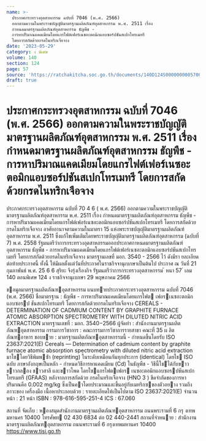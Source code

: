 ```yaml
---
name: >-
  ประกาศกระทรวงอุตสาหกรรม ฉบับที่ 7046 (พ.ศ. 2566)
  ออกตามความในพระราชบัญญัติมาตรฐานผลิตภัณฑ์อุตสาหกรรม พ.ศ. 2511 เรื่อง
  กำหนดมาตรฐานผลิตภัณฑ์อุตสาหกรรม ธัญพืช -
  การหาปริมาณแคดเมียมโดยแกรไฟต์เฟอร์เนซอะตอมิกแอบซอร์ปชันสเปกโทรเมทรี
  โดยการสกัดด้วยกรดไนทริกเจือจาง
date: '2023-05-29'
category: ง พิเศษ
volume: 140
section: 124
page: 57
source: 'https://ratchakitcha.soc.go.th/documents/140D124S0000000005700.pdf'
draft: true
---
```


# ประกาศกระทรวงอุตสาหกรรม ฉบับที่ 7046 (พ.ศ. 2566) ออกตามความในพระราชบัญญัติมาตรฐานผลิตภัณฑ์อุตสาหกรรม พ.ศ. 2511 เรื่อง กำหนดมาตรฐานผลิตภัณฑ์อุตสาหกรรม ธัญพืช - การหาปริมาณแคดเมียมโดยแกรไฟต์เฟอร์เนซอะตอมิกแอบซอร์ปชันสเปกโทรเมทรี โดยการสกัดด้วยกรดไนทริกเจือจาง

ประกาศกระทรวงอุตสาหกรรม ฉบับที่ 70 4 6 ( พ.ศ. 2566) ออกตามความในพระราชบัญญัติมาตรฐานผลิตภัณฑ์อุตสาหกรรม พ.ศ. 2511 เรื่อง กำหนดมาตรฐานผลิตภัณฑ์อุตสาหกรรม ธัญพืช - การหาปริมาณแคดเมียมโดยแกรไฟต์เฟอร์เนซอะตอมิกแอบซอร์ปชันสเปกโทรเมทรี โดยการสกัดด้วยกรดไนทริกเจือจาง อาศัยอานาจตามความในมาตรา 15 แห่งพระราชบัญญัติมาตรฐานผลิตภัณฑ์อุตสาหกรรม พ.ศ. 2511 ซึ่งแก้ไขเพิ่มเติมโดยพระราชบัญญัติมาตรฐานผลิตภัณฑ์อุตสาหกรรม (ฉบับที่ 7) พ.ศ. 2558 รัฐมนตรีว่าการกระทรวงอุตสาหกรรมออกประกาศกาหนดมาตรฐานผลิตภัณฑ์อุตสาหกรรม ธัญพืช - การหาปริมาณแคดเมียมโดยแกรไฟต์เฟอร์เนซอะตอมิกแอบซอร์ปชันสเปกโทรเมทรี โดยการสกัดด้วยกรดไนทริกเจือจาง มาตรฐานเลขที่ มอก. 3540 - 2566 ไว้ ดังมีรา ยละเอียด ต่อท้ายประกาศนี้ ทั้งนี้ ให้มีผลตั้งแต่วันที่ประกาศในราชกิจจานุเบกษาเป็นต้นไป ประกาศ ณ วันที่ 21 กุมภาพันธ์ พ.ศ. 25 6 6 สุริยะ จึงรุ่งเรืองกิจ รัฐมนตรีว่าการกระทรวงอุตสาหกรรม ้ หนา 57 ่ เลม 140 ตอนพิเศษ 124 ง ราชกิจจานุเบกษา 29 พฤษภาคม 2566

ขอมูลมาตรฐานผลิตภัณฑอุตสาหกรรม แนบทายประกาศกระทรวงอุตสาหกรรม ฉบับที่ 7046 (พ.ศ. 2566) ชื่อมาตรฐาน : ธัญพืช - การหาปริมาณแคดเมียมโดยแกรไฟต เฟอรเนซอะตอมิกแอบซอรป ชันสเปกโทรเมทรี โดยการสกัดด้วยกรดไนทริกเจือจาง CEREALS - DETERMINATION OF CADMIUM CONTENT BY GRAPHITE FURNACE ATOMIC ABSORPTION SPECTROMETRY WITH DILUTED NITRIC ACID EXTRACTION มาตรฐานเลขที่ : มอก. 3540−2566 ผู้จัดทํา : สํานักงานมาตรฐานผลิตภัณฑอุตสาหกรรม กรรมการวิชาการ : คณะกรรมการวิชาการรายสาขา คณะที่ 35 ผ ลิตภัณฑอาหาร ขอบขาย : มาตรฐานผลิตภัณฑอุตสาหกรรมนี้ - กําหนดขึ้นโดยรับ ISO 23637:2021(E) Cereals — Determination of cadmium content by graphite furnace atomic absorption spectrometry with diluted nitric acid extraction มาใชโดยวิธีพิมพซ้ํา (reprinting) ในระดับเหมือนกันทุกประการ (identical) โดยใช ISO ฉบับ ภาษาอังกฤษเป็นหลัก - กําหนดวิธีการหาแคดเมียม (Cd) ในธัญพืช - วิธีนี้ใชได้กับขาว ขาวกลอง ขาวสาลี และขาวโพด โดยใชแกรไฟตเฟอร เนซอะตอมิกแอบซอรปชันสเปกโทรเมทรี (GFAAS) หลังจากการสกัดด้วย กรดไนทริกเจือจาง (HNO 3 ) ขีดจํากัดของการหาปริมาณคือ 0.002 mg/kg ซึ่งเป็นคาโดยประมาณและขึ้นอยู่กับเมทริกซของตัวอยาง รวมถึงภาวะของ เครื่องมือ เนื้อหาประกอบด้วย : รายละเอียดให้เป็นไปตาม ISO 23637:2021(E) จํานวนหน้า : 21 หน้า ISBN : 978-616-595-251-4 ICS : 67.060

สถานที่ จัดเก็บ : หองสมุดสํานักงานมาตรฐานผลิตภัณฑอุตสาหกรรม ถนนพระรามที่ 6 กรุ งเทพมหานคร 10400 โทรศัพท 02 430 6834 ต่อ 02 440-2441 สถานที่จําหนาย : สํานักงานมาตรฐานผลิตภัณฑอุตสาหกรรม ถนนพระรามที่ 6 กรุงเทพมหานคร 10400 https://www.tisi.go.th
